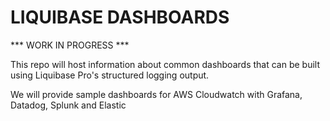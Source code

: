 # LIQUIBASE DASHBOARDS 

*** WORK IN PROGRESS ***

This repo will host information about common dashboards that can be built using Liquibase Pro's structured logging output. 

We will provide sample dashboards for AWS Cloudwatch with Grafana, Datadog, Splunk and Elastic